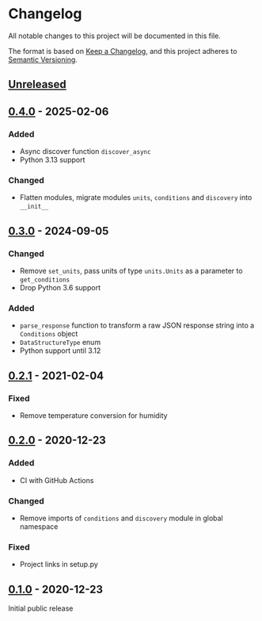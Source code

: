 # Changelog

All notable changes to this project will be documented in this file.

The format is based on [Keep a Changelog](https://keepachangelog.com/en/1.0.0/),
and this project adheres to [Semantic Versioning](https://semver.org/spec/v2.0.0.html).

## [Unreleased]

## [0.4.0] - 2025-02-06

### Added

- Async discover function `discover_async`
- Python 3.13 support

### Changed

- Flatten modules, migrate modules `units`, `conditions` and `discovery` into `__init__`

## [0.3.0] - 2024-09-05

### Changed

- Remove `set_units`, pass units of type `units.Units` as a parameter to `get_conditions`
- Drop Python 3.6 support

### Added

- `parse_response` function to transform a raw JSON response string into a `Conditions` object
- `DataStructureType` enum
- Python support until 3.12

## [0.2.1] - 2021-02-04

### Fixed

- Remove temperature conversion for humidity

## [0.2.0] - 2020-12-23

### Added

- CI with GitHub Actions

### Changed

- Remove imports of  `conditions` and `discovery` module in global namespace

### Fixed

- Project links in setup.py

## [0.1.0] - 2020-12-23

Initial public release

[Unreleased]: https://github.com/lukasberbuer/weatherlink-live-local-python/compare/0.4.0...HEAD
[0.4.0]: https://github.com/lukasberbuer/weatherlink-live-local-python/compare/0.3.0...0.4.0
[0.3.0]: https://github.com/lukasberbuer/weatherlink-live-local-python/compare/0.2.1...0.3.0
[0.2.1]: https://github.com/lukasberbuer/weatherlink-live-local-python/compare/0.2.0...0.2.1
[0.2.0]: https://github.com/lukasberbuer/weatherlink-live-local-python/compare/0.1.0...0.2.0
[0.1.0]: https://github.com/lukasberbuer/weatherlink-live-local-python/releases/tag/0.1.0
